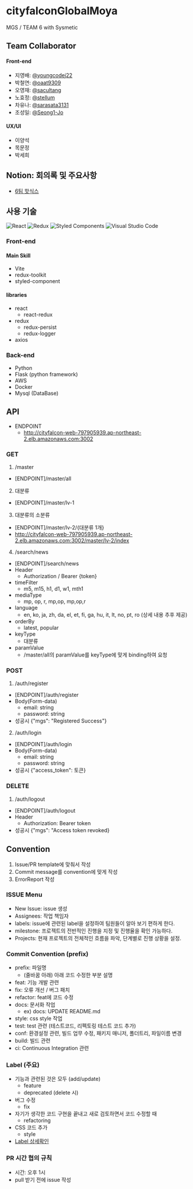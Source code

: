 # cityfalconGlobalMoya

MGS / TEAM 6 with Sysmetic

## Team Collaborator

#### Front-end

- 지영배: [@youngcodej22](https://github.com/youngcodej22)
- 박철연: [@oaat9309](https://github.com/oaat9309)
- 오영재: [@sacultang](https://github.com/sacultang)
- 노효정: [@stellum](https://github.com/stellum)
- 차유나: [@sarasata3131](https://github.com/sarasata3131)
- 조성일: [@Seong1-Jo](https://github.com/Seong1-Jo)

#### UX/UI

- 이양석
- 목문정
- 박세희

## Notion: 회의록 및 주요사항

- [6팀 핫식스](https://www.notion.so/6-61dcc51a7e5c42b9a02ff7066c53edaa)

## 사용 기술

![React](https://img.shields.io/badge/react-%2320232a.svg?style=for-the-badge&logo=react&logoColor=%2361DAFB)
![Redux](https://img.shields.io/badge/redux-%23593d88.svg?style=for-the-badge&logo=redux&logoColor=white)
![Styled Components](https://img.shields.io/badge/styled--components-DB7093?style=for-the-badge&logo=styled-components&logoColor=white)
![Visual Studio Code](https://img.shields.io/badge/Visual%20Studio%20Code-0078d7.svg?style=for-the-badge&logo=visual-studio-code&logoColor=white)

### Front-end
#### Main Skill

- Vite
- redux-toolkit
- styled-component

#### libraries

- react
  - react-redux
- redux
  - redux-persist
  - redux-logger
- axios

### Back-end

- Python
- Flask (python framework)
- AWS 
- Docker 
- Mysql (DataBase)

## API

- ENDPOINT
  - http://cityfalcon-web-797905939.ap-northeast-2.elb.amazonaws.com:3002

### GET
1. /master
  - [ENDPOINT]/master/all
2. 대분류
  - [ENDPOINT]/master/lv-1
3. 대분류의 소분류
  - [ENDPOINT]/master/lv-2/{대분류 1개}
  - http://cityfalcon-web-797905939.ap-northeast-2.elb.amazonaws.com:3002/master/lv-2/index
4. /search/news
  - [ENDPOINT]/search/news
  - Header
    - Authorization / Bearer {token}
  - timeFilter
    - m5, m15, h1, d1, w1, mth1
  - mediaType
    - mp, op, r, mp,op, mp,op,r
  - language
    - en, ko, ja, zh, da, el, et, fi, ga, hu, it, lt, no, pt, ro (상세 내용 추후 제공)
  - orderBy
    - latest, popular
  - keyType
    - 대분류
  - paramValue
    - /master/all의 paramValue를 keyType에 맞게 binding하여 요청

### POST
1. /auth/register
  - [ENDPOINT]/auth/register
  - Body(Form-data)
    - email: string
    - password: string
  - 성공시 {"mgs": "Registered Success"}

2. /auth/login
  - [ENDPOINT]/auth/login
  - Body(Form-data)
    - email: string
    - password: string
  - 성공시 {"access_token": 토큰}

### DELETE
1. /auth/logout
  - [ENDPOINT]/auth/logout
  - Header
    - Authorization: Bearer token
  - 성공시 {"mgs": "Access token revoked}

## Convention

1. Issue/PR template에 맞춰서 작성
2. Commit message를 convention에 맞게 작성
3. ErrorReport 작성

### ISSUE Menu

- New Issue: issue 생성
- Assignees: 작업 책임자
- labels: issue에 관련된 label을 설정하여 팀원들이 알아 보기 편하게 한다.
- milestone: 프로젝트의 전반적인 진행을 지정 및 진행율을 확인 가능하다.
- Projects: 현재 프로젝트의 전체적인 흐름을 파악, 단계별로 진행 상황을 설정.

### Commit Convention (prefix)

- prefix: 파일명
  - (줄바꿈 아래) 아래 코드 수정한 부분 설명
- feat: 기능 개발 관련
- fix: 오류 개선 / 버그 패치
- refactor: feat에 코드 수정
- docs: 문서화 작업
  - ex) docs: UPDATE README.md
- style: css style 작업
- test: test 관련 (테스트코드, 리펙토링 테스트 코드 추가)
- conf: 환경설정 관련, 빌드 업무 수정, 패키지 매니저, 폴더트리, 파일이름 변경
- build: 빌드 관련
- ci: Continuous Integration 관련

### Label (주요)

- 기능과 관련된 것은 모두 (add/update)
  - feature
  - deprecated (delete 시)
- 버그 수정
  - fix
- 자기가 생각한 코드 구현을 끝내고 새로 검토하면서 코드 수정할 때
  - refactoring
- CSS 코드 추가
  - style
- [Label 상세확인](https://github.com/Seoul-Sysmetic/cityfalconGlobalMoya/labels)

### PR 시간 협의 규칙

- 시간: 오후 1시
- pull 받기 전에 issue 작성
